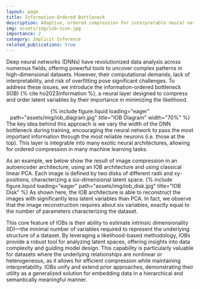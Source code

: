 ```yaml
---
layout: page
title: Information-Ordered Bottleneck
description: Adaptive, ordered compression for interpretable neural networks
img: assets/img/iob-icon.jpg
importance: 2
category: Implicit Inference
related_publications: true
---
```


Deep neural networks (DNNs) have revolutionized data analysis across numerous fields, offering powerful tools to uncover complex patterns in high-dimensional datasets. However, their computational demands, lack of interpretability, and risk of overfitting pose significant challenges. To address these issues, we introduce the information-ordered bottleneck (IOB) {% cite ho2023information %}, a neural layer designed to compress and order latent variables by their importance in minimizing the likelihood. 
<div style="text-align: center;">
    {% include figure.liquid loading="eager" path="assets/img/iob_diagram.jpg" title="IOB Diagram" width="70%" %}
</div>
The key idea behind this approach is we vary the width of the DNN bottleneck during training, encouraging the neural network to pass the most important information through the most reliable neurons (i.e. those at the top). This layer is integrable into many exotic neural architectures, allowing for ordered compression in many machine learning tasks.

As an example, we below show the result of image compression in an autoencoder architecture, using an IOB architecture and using classical linear PCA. Each image is defined by two disks of different radii and xy-positions, characterizing a six-dimensional latent space.
{% include figure.liquid loading="eager" path="assets/img/iob_disk.jpg" title="IOB Disk" %}
As shown here, the IOB architecture is able to reconstruct the images with significantly less latent variables than PCA. In fact, we observe that the image reconstruction requires about six variables, exactly equal to the number of parameters characterizing the dataset.

This core feature of IOBs is their ability to estimate intrinsic dimensionality (ID)—the minimal number of variables required to represent the underlying structure of a dataset. By leveraging a likelihood-based methodology, IOBs provide a robust tool for analyzing latent spaces, offering insights into data complexity and guiding model design. This capability is particularly valuable for datasets where the underlying relationships are nonlinear or heterogeneous, as it allows for efficient compression while maintaining interpretability. IOBs unify and extend prior approaches, demonstrating their utility as a generalized solution for embedding data in a hierarchical and semantically meaningful manner.
